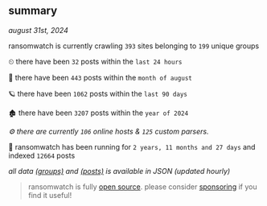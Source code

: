 
## summary
_august 31st, 2024_

ransomwatch is currently crawling `393` sites belonging to `199` unique groups

⏲ there have been `32` posts within the `last 24 hours`

🦈 there have been `443` posts within the `month of august`

🪐 there have been `1062` posts within the `last 90 days`

🏚 there have been `3207` posts within the `year of 2024`

_⚙️ there are currently `106` online hosts & `125` custom parsers._

🦕 ransomwatch has been running for `2 years, 11 months and 27 days` and indexed `12664` posts

_all data  [(groups)](http://ransomwhat.telemetry.ltd/groups) and [(posts)](http://ransomwhat.telemetry.ltd/posts) is available in JSON (updated hourly)_

> ransomwatch is fully [open source](https://github.com/joshhighet/ransomwatch#ransomwatch--). please consider [sponsoring](https://github.com/sponsors/joshhighet) if you find it useful!

